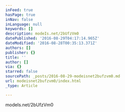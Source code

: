 ```yaml
---
inFeed: true
hasPage: true
inNav: false
inLanguage: null
keywords: []
description: modeIs.net/2bUfzVm0
datePublished: '2016-08-29T04:17:14.965Z'
dateModified: '2016-08-28T00:35:13.371Z'
authors: []
publisher: {}
title: ''
author: []
via: {}
starred: false
sourcePath: _posts/2016-08-29-modeisnet2bufzvm0.md
url: modeisnet2bufzvm0/index.html
_type: Article

---
```

modeIs.net/2bUfzVm0